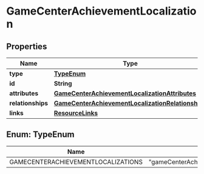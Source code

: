 

# GameCenterAchievementLocalization


## Properties

| Name | Type | Description | Notes |
|------------ | ------------- | ------------- | -------------|
|**type** | [**TypeEnum**](#TypeEnum) |  |  |
|**id** | **String** |  |  |
|**attributes** | [**GameCenterAchievementLocalizationAttributes**](GameCenterAchievementLocalizationAttributes.md) |  |  [optional] |
|**relationships** | [**GameCenterAchievementLocalizationRelationships**](GameCenterAchievementLocalizationRelationships.md) |  |  [optional] |
|**links** | [**ResourceLinks**](ResourceLinks.md) |  |  [optional] |



## Enum: TypeEnum

| Name | Value |
|---- | -----|
| GAMECENTERACHIEVEMENTLOCALIZATIONS | &quot;gameCenterAchievementLocalizations&quot; |



